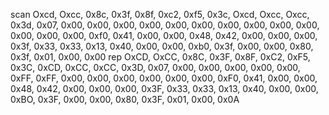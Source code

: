 scan Oxcd, Oxcc, 0x8c, 0x3f, 0x8f, 0xc2, 0xf5, 0x3c, Oxcd, Oxcc, Oxcc, 0x3d, 0x07, 0x00, 0x00, 0x00, 0x00, 0x00, 0x00, 0x00, 0x00, 0x00, 0x00, 0x00, 0x00, 0x00, 0xf0, 0x41, 0x00, 0x00, 0x48, 0x42, 0x00, 0x00, 0x00, 0x3f, 0x33, 0x33, 0x13, 0x40, 0x00, 0x00, 0xb0, 0x3f, 0x00, 0x00, 0x80, 0x3f, 0x01, 0x00, 0x00
rep OxCD, OxCC, 0x8C, 0x3F, 0x8F, 0xC2, 0xF5, 0x3C, 0xCD, 0xCC, 0xCC, 0x3D, 0x07, 0x00, 0x00, 0x00, 0x00, 0x00, 0xFF, 0xFF, 0x00, 0x00, 0x00, 0x00, 0x00, 0x00, 0xF0, 0x41, 0x00, 0x00, 0x48, 0x42, 0x00, 0x00, 0x00, 0x3F, 0x33, 0x33, 0x13, 0x40, 0x00, 0x00, 0xBO, 0x3F, 0x00, 0x00, 0x80, 0x3F, 0x01, 0x00, 0x0A
